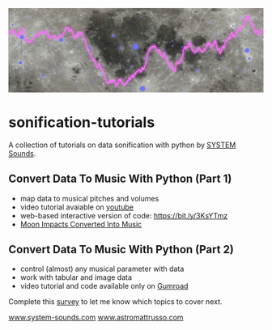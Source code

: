 ![Image of Moon surface with data overlaid](data2music-with-python-part1/figures/moon_data.jpg?raw=true)

# sonification-tutorials

A collection of tutorials on data sonification with python by [SYSTEM Sounds](www.system-sounds.com).

## Convert Data To Music With Python (Part 1)
- map data to musical pitches and volumes
- video tutorial avaiable on [youtube](https://www.youtube.com/watch?v=YgLvfLxVWvU)
- web-based interactive version of code: https://bit.ly/3KsYTmz 
- [Moon Impacts Converted Into Music](https://www.youtube.com/watch?v=ANYxkwvb8pc)


## Convert Data To Music With Python (Part 2)
- control (almost) any musical parameter with data
- work with tabular and image data
- video tutorial and code available only on [Gumroad](https://astromattrusso.gumroad.com/l/data2music-part2)

Complete this [survey](https://docs.google.com/forms/d/e/1FAIpQLSef30tY78hr6cl5lHc91a1pCiqU6GPOa1BletNFg0pOH3JuwA/viewform) to let me know which topics to cover next.

www.system-sounds.com
www.astromattrusso.com
